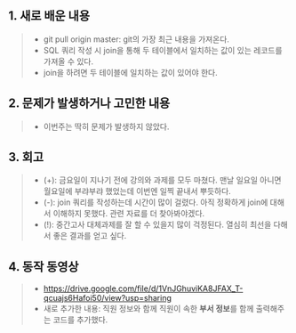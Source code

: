 ## 1. 새로 배운 내용
> * git pull origin master: git의 가장 최근 내용을 가져온다.
> * SQL 쿼리 작성 시 join을 통해 두 테이블에서 일치하는 값이 있는 레코드를 가져올 수 있다.
> * join을 하려면 두 테이블에 일치하는 값이 있어야 한다.

## 2. 문제가 발생하거나 고민한 내용
> * 이번주는 딱히 문제가 발생하지 않았다.

## 3. 회고
> * (+): 금요일이 지나기 전에 강의와 과제를 모두 마쳤다. 맨날 일요일 아니면 월요일에 부랴부랴 했었는데 이번엔 일찍 끝내서 뿌듯하다.
> * (-): join 쿼리를 작성하는데 시간이 많이 걸렸다. 아직 정확하게 join에 대해서 이해하지 못했다. 관련 자료를 더 찾아봐야겠다.
> * (!): 중간고사 대체과제를 잘 할 수 있을지 많이 걱정된다. 열심히 최선을 다해서 좋은 결과를 얻고 싶다.

## 4. 동작 동영상
> * <https://drive.google.com/file/d/1VnJGhuviKA8JFAX_T-qcuajs6Hafoi50/view?usp=sharing>
> * 새로 추가한 내용: 직원 정보와 함께 직원이 속한 **부서 정보**를 함께 출력해주는 코드를 추가했다.

